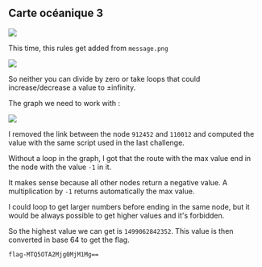 ## Carte océanique 3

<img src='1.png'>

This time, this rules get added from `message.png`

<img src='message.png'>

So neither you can divide by zero or take loops that could increase/decrease a value to ±infinity.

The graph we need to work with :

<img src='graph.png'>

I removed the link between the node `912452` and `110012` and computed the value with the same script used in the last challenge.

Without a loop in the graph, I got that the route with the max value end in the node with the value `-1` in it.

It makes sense because all other nodes return a negative value. A multiplication by `-1` returns automatically the max value.

I could loop to get larger numbers before ending in the same node, but it would be always possible to get higher values and it's forbidden.

So the highest value we can get is `1499062842352`. This value is then converted in base 64 to get the flag.

`flag-MTQ5OTA2Mjg0MjM1Mg==`